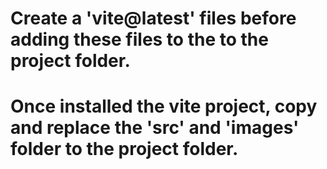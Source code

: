# Create a 'vite@latest' files before adding these files to the to the project folder.
# Once installed the vite project, copy and replace the 'src' and 'images' folder to the project folder.
